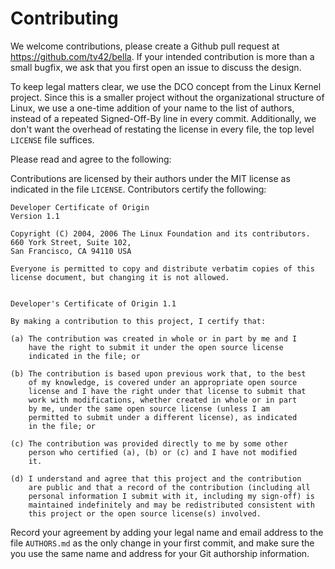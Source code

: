 # Contributing

We welcome contributions, please create a Github pull request at
https://github.com/tv42/bella. If your intended contribution is more
than a small bugfix, we ask that you first open an issue to discuss
the design.

To keep legal matters clear, we use the DCO concept from the Linux
Kernel project. Since this is a smaller project without the
organizational structure of Linux, we use a one-time addition of your
name to the list of authors, instead of a repeated Signed-Off-By line
in every commit. Additionally, we don't want the overhead of restating
the license in every file, the top level `LICENSE` file suffices.


Please read and agree to the following:

Contributions are licensed by their authors under the MIT license as
indicated in the file `LICENSE`. Contributors certify the following:

```
Developer Certificate of Origin
Version 1.1

Copyright (C) 2004, 2006 The Linux Foundation and its contributors.
660 York Street, Suite 102,
San Francisco, CA 94110 USA

Everyone is permitted to copy and distribute verbatim copies of this
license document, but changing it is not allowed.


Developer's Certificate of Origin 1.1

By making a contribution to this project, I certify that:

(a) The contribution was created in whole or in part by me and I
    have the right to submit it under the open source license
    indicated in the file; or

(b) The contribution is based upon previous work that, to the best
    of my knowledge, is covered under an appropriate open source
    license and I have the right under that license to submit that
    work with modifications, whether created in whole or in part
    by me, under the same open source license (unless I am
    permitted to submit under a different license), as indicated
    in the file; or

(c) The contribution was provided directly to me by some other
    person who certified (a), (b) or (c) and I have not modified
    it.

(d) I understand and agree that this project and the contribution
    are public and that a record of the contribution (including all
    personal information I submit with it, including my sign-off) is
    maintained indefinitely and may be redistributed consistent with
    this project or the open source license(s) involved.
```

Record your agreement by adding your legal name and email address to
the file `AUTHORS.md` as the only change in your first commit, and
make sure the you use the same name and address for your Git
authorship information.
